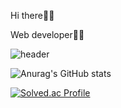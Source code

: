 Hi there🙆‍♂️

Web developer👨‍💻

![header](https://capsule-render.vercel.app/api?type=waving&color=gradient&height=200&text=DDAMDOO&fontAlign=70&fontAlignY=40&animation=twinkling)

![Anurag's GitHub stats](https://github-readme-stats.vercel.app/api?username=DDAMDOO&&show_icons=true&theme=dracula&hide=prs,issues,contribs)

[![Solved.ac Profile](http://mazassumnida.wtf/api/v2/generate_badge?boj=ddamdoo)](https://solved.ac/ddamdoo/)
